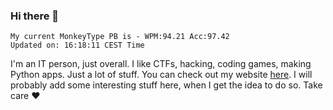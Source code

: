 ### Hi there 👋
<!-- PB START -->
```
My current MonkeyType PB is - WPM:94.21 Acc:97.42
Updated on: 16:18:11 CEST Time
```
<!-- PB END -->
I'm an IT person, just overall. I like CTFs, hacking, coding games, making Python apps. Just a lot of stuff.
You can check out my website [here](https://skill3472.github.io/).
I will probably add some interesting stuff here, when I get the idea to do so. Take care ❤️
